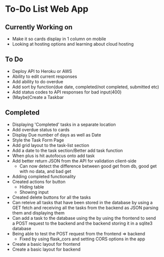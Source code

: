 # To-Do List Web App

## Currently Working on

- Make it so cards display in 1 column on mobile
- Looking at hosting options and learning about cloud hosting 

## To Do

- Deploy API to Heroku or AWS
- Ability to edit current responses
- Add ability to do overdue
- Add sort by function(due date, completed/not completed, submitted etc)
- Add status codes to API responses for bad input(400)
- (Maybe)Create a Taskbar

## Completed

- Displaying 'Completed' tasks in a separate location
- Add overdue status to cards
- Display Due number of days as well as Date
- Style the Task Form Page
- Add grid layout to the task-list section
- Add a date to the task section/Better add task function
- When plus is hit autofocus onto add task
- Add better return JSON from the API for validation client-side
  - Can now detect the difference between good get from db, good get with no data, and bad get
- Adding completed functionality
- Created actions for button
  - Hiding table
  - Showing input
- Created delete buttons for all the tasks
- Can reteive all tasks that have been stored in the database by using a GET fetch and receiving all the tasks from the
backend as JSON parsing them and displaying them
- Can add a task to the database using the by using the frontend to send a POST request to the backend
and the backend storing it in a sqlite3 database
- Being able to test the POST request from the frontend => backend
  - Fixed by using flask_cors and setting CORS options in the app
- Create a basic layout for frontend
- Create a basic layout for backend
